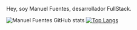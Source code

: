Hey, soy Manuel Fuentes, desarrollador FullStack.

![Manuel Fuentes GitHub stats](https://github-readme-stats.vercel.app/api?username=manuelfpugr&show_icons=true&theme=transparent)
[![Top Langs](https://github-readme-stats.vercel.app/api/top-langs/?username=anuraghazra&layout=donut)](https://github.com/manuelfpugr/github-readme-stats)

<!---
manuelfpugr/manuelfpugr is a ✨ special ✨ repository because its `README.md` (this file) appears on your GitHub profile.
You can click the Preview link to take a look at your changes.
--->
